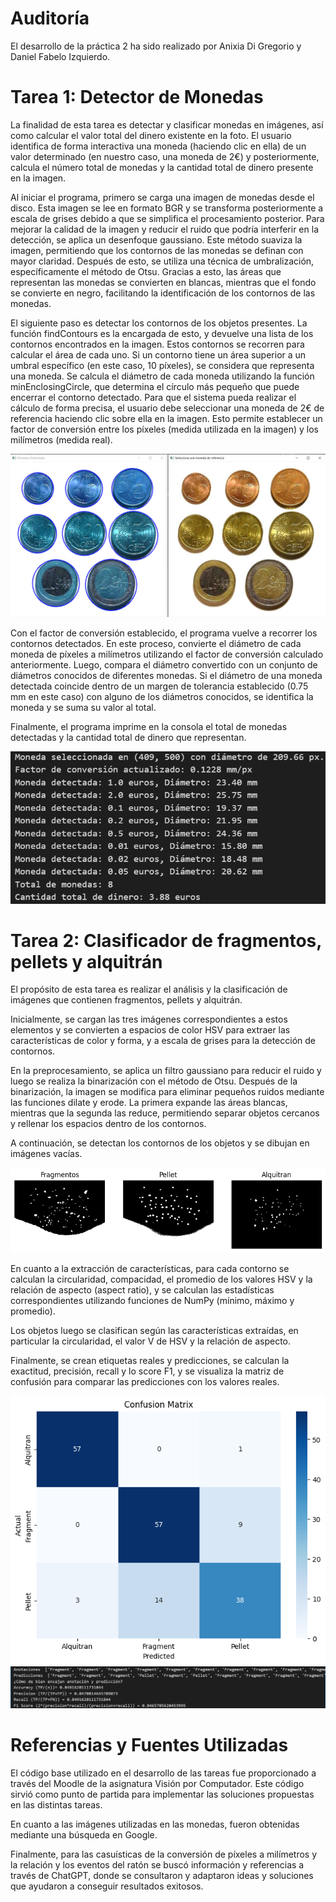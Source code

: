 # Auditoría
El desarrollo de la práctica 2 ha sido realizado por Anixia Di Gregorio y Daniel Fabelo Izquierdo.

# Tarea 1: Detector de Monedas
La finalidad de esta tarea es detectar y clasificar monedas en imágenes, así como calcular el valor total del dinero existente en la foto. 
El usuario identifica de forma interactiva una moneda (haciendo clic en ella) de un valor determinado (en nuestro caso, una moneda de 2€) y posteriormente, calcula el número total de monedas y la cantidad total de dinero presente en la imagen.

Al iniciar el programa, primero se carga una imagen de monedas desde el disco. Esta imagen se lee en formato BGR y se transforma posteriormente a escala de grises debido a que se simplifica el procesamiento posterior.
Para mejorar la calidad de la imagen y reducir el ruido que podría interferir en la detección, se aplica un desenfoque gaussiano. Este método suaviza la imagen, permitiendo que los contornos de las monedas se definan con mayor claridad. 
Después de esto, se utiliza una técnica de umbralización, específicamente el método de Otsu. Gracias a esto, las áreas que representan las monedas se convierten en blancas, mientras que el fondo se convierte en negro, facilitando la identificación de los contornos de las monedas.

El siguiente paso es detectar los contornos de los objetos presentes. La función findContours es la encargada de esto, y devuelve una lista de los contornos encontrados en la imagen. Estos contornos se recorren para calcular el área de cada uno. Si un contorno tiene un área superior a un umbral específico (en este caso, 10 píxeles), se considera que representa una moneda. 
Se calcula el diámetro de cada moneda utilizando la función minEnclosingCircle, que determina el círculo más pequeño que puede encerrar el contorno detectado.
Para que el sistema pueda realizar el cálculo de forma precisa, el usuario debe seleccionar una moneda de 2€ de referencia haciendo clic sobre ella en la imagen. Esto permite establecer un factor de conversión entre los píxeles (medida utilizada en la imagen) y los milímetros (medida real). 

![alt text](/P3/images/monedasinicio.png)

Con el factor de conversión establecido, el programa vuelve a recorrer los contornos detectados. En este proceso, convierte el diámetro de cada moneda de píxeles a milímetros utilizando el factor de conversión calculado anteriormente. Luego, compara el diámetro convertido con un conjunto de diámetros conocidos de diferentes monedas. 
Si el diámetro de una moneda detectada coincide dentro de un margen de tolerancia establecido (0.75 mm en este caso) con alguno de los diámetros conocidos, se identifica la moneda y se suma su valor al total.

Finalmente, el programa imprime en la consola el total de monedas detectadas y la cantidad total de dinero que representan. 

![alt text](/P3/images/resultados.png)

# Tarea 2: Clasificador de fragmentos, pellets y alquitrán

El propósito de esta tarea es realizar el análisis y la clasificación de imágenes que contienen fragmentos, pellets y alquitrán.

Inicialmente, se cargan las tres imágenes correspondientes a estos elementos y se convierten a espacios de color HSV para extraer las características de color y forma, y a escala de grises para la detección de contornos.

En la preprocesamiento, se aplica un filtro gaussiano para reducir el ruido y luego se realiza la binarización con el método de Otsu. Después de la binarización, la imagen se modifica para eliminar pequeños ruidos mediante las funciones dilate y erode. La primera expande las áreas blancas, mientras que la segunda las reduce, permitiendo separar objetos cercanos y rellenar los espacios dentro de los contornos.

A continuación, se detectan los contornos de los objetos y se dibujan en imágenes vacías.

![alt text](/P3/images/contornos.png)

En cuanto a la extracción de características, para cada contorno se calculan la circularidad, compacidad, el promedio de los valores HSV y la relación de aspecto (aspect ratio), y se calculan las estadísticas correspondientes utilizando funciones de NumPy (mínimo, máximo y promedio).

Los objetos luego se clasifican según las características extraídas, en particular la circularidad, el valor V de HSV y la relación de aspecto.

Finalmente, se crean etiquetas reales y predicciones, se calculan la exactitud, precisión, recall y lo score F1, y se visualiza la matriz de confusión para comparar las predicciones con los valores reales.

![alt text](/P3/images/matrix.png)
![alt text](/P3/images/results.png)


# Referencias y Fuentes Utilizadas
El código base utilizado en el desarrollo de las tareas fue proporcionado a través del Moodle de la asignatura Visión por Computador. Este código sirvió como punto de partida para implementar las soluciones propuestas en las distintas tareas.

En cuanto a las imágenes utilizadas en las monedas, fueron obtenidas mediante una búsqueda en Google.

Finalmente, para las casuísticas de la conversión de píxeles a milímetros y la relación y los eventos del ratón se buscó información y referencias a través de ChatGPT, donde se consultaron y adaptaron ideas y soluciones que ayudaron a conseguir resultados exitosos.
